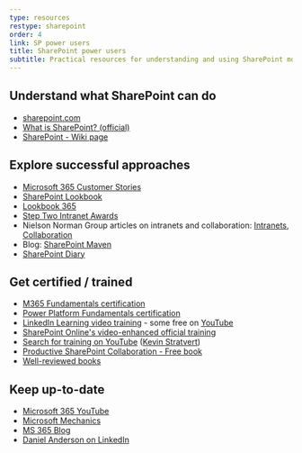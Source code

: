 ```yaml
---
type: resources
restype: sharepoint
order: 4
link: SP power users
title: SharePoint power users
subtitle: Practical resources for understanding and using SharePoint more effectively
---
```


## Understand what SharePoint can do

* [sharepoint.com](https://sharepoint.com)
* [What is SharePoint? (official)](https://support.microsoft.com/office/what-is-sharepoint-97b915e6-651b-43b2-827d-fb25777f446f)
* [SharePoint - Wiki page](https://en.wikipedia.org/wiki/SharePoint)

## Explore successful approaches

* [Microsoft 365 Customer Stories](https://www.microsoft.com/en/customers/search?sq=&ff=&p=0&so=story_publish_date+desc&filters=product%3Aother%2Fsharepoint)
* [SharePoint Lookbook](https://adoption.microsoft.com/sharepoint-look-book/)
* [Lookbook 365](https://lookbook365.com/)
* [Step Two Intranet Awards](https://www.steptwo.com.au/awards/)
* Nielson Norman Group articles on intranets and collaboration: [Intranets](https://www.nngroup.com/topic/intranets/), [Collaboration](https://www.nngroup.com/topic/collaboration/)
* Blog: [SharePoint Maven](https://sharepointmaven.com/category/sharepoint/)
* [SharePoint Diary](https://www.sharepointdiary.com/)

## Get certified / trained

* [M365 Fundamentals certification](https://learn.microsoft.com/certifications/microsoft-365-fundamentals/)
* [Power Platform Fundamentals certification](https://learn.microsoft.com/certifications/power-platform-fundamentals/)
* [LinkedIn Learning video training](https://www.linkedin.com/learning/topics/sharepoint) - some free on [YouTube](https://www.youtube.com/playlist?list=PL26pr4T7OzVNDtfTerqDXkwSvPg2FfFA3)
* [SharePoint Online's video-enhanced official training](https://support.office.com/en-us/article/Discover-SharePoint-cb8ef501-84db-4427-ac77-ec2009fb8e23?ui=en-US&rs=en-US&ad=US)
* [Search for training on YouTube](https://www.youtube.com/results?q=sharepoint&sp=EgIQAw%253D%253D) ([Kevin Stratvert](https://www.youtube.com/playlist?list=PLlKpQrBME6xLB0wtdoFraKMzavqFSPp7I))
* [Productive SharePoint Collaboration - Free book](https://stevegoodyear.wordpress.com/end-user-training-guide/)
* [Well-reviewed books](https://www.amazon.com/gp/bestsellers/books/6133983011)

## Keep up-to-date

* [Microsoft 365 YouTube](https://www.youtube.com/@Microsoft365)
* [Microsoft Mechanics](https://www.youtube.com/@MSFTMechanics)
* [MS 365 Blog](https://www.microsoft.com/en-au/microsoft-365/blog/)
* [Daniel Anderson on LinkedIn](https://www.linkedin.com/in/danielando/)
